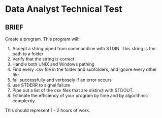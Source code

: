 # Data Analyst Technical Test

## BRIEF

Create a program. This program will:

1. Accept a string piped from commandline with STDIN. This string is the path to a folder
2. Verify that the string is correct
3. Handle both UNIX and Windows pathing
4. Find every .csv file in the folder and subfolders, and ignore every other file
5. fail successfully and verbosely if an error occurs
6. use STDERR to signal failure
7. Pipe out a list of the csv files that are distinct with STDOUT.
8. Estimate the efficiency of your program by time and by algorithmic complexity.

This should represent 1 - 2 hours of work.

